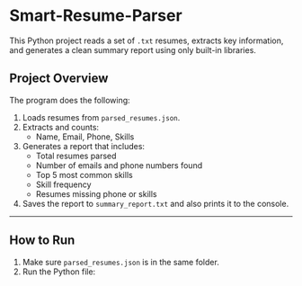 # Smart-Resume-Parser


This Python project reads a set of `.txt` resumes, extracts key information, and generates a clean summary report using only built-in libraries.


## Project Overview

The program does the following:

1. Loads resumes from `parsed_resumes.json`.
2. Extracts and counts:
   - Name, Email, Phone, Skills
3. Generates a report that includes:
   - Total resumes parsed
   - Number of emails and phone numbers found
   - Top 5 most common skills
   - Skill frequency
   - Resumes missing phone or skills
4. Saves the report to `summary_report.txt` and also prints it to the console.

---

##  How to Run

1. Make sure `parsed_resumes.json` is in the same folder.
2. Run the Python file:

